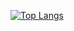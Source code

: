 [![Top Langs](https://github-readme-stats.vercel.app/api/top-langs/?username=qryxip&layout=compact&theme=gruvbox)](https://github.com/anuraghazra/github-readme-stats)
